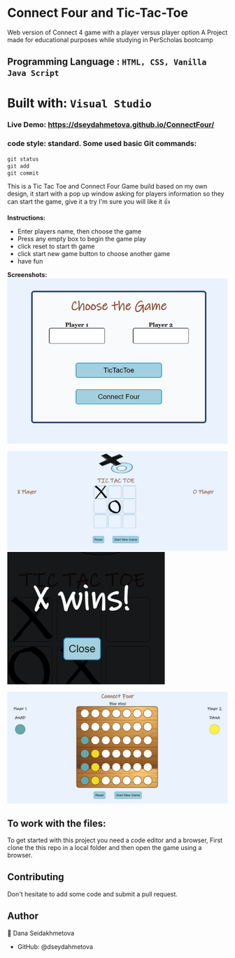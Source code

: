 # Connect Four and Tic-Tac-Toe

Web version of Connect 4 game with a player versus player option
A Project made for educational purposes while studying in PerScholas bootcamp

## Programming Language : `HTML, CSS, Vanilla Java Script`

# Built with: `Visual Studio`

### Live Demo: https://dseydahmetova.github.io/ConnectFour/

### code style: standard. Some used basic Git commands:

```
git status
git add
git commit
```

This is a Tic Tac Toe and Connect Four Game build based on my own design, it start with a pop up window asking for players information so they can start the game, give it a try I'm sure you will like it :+1:

**Instructions:**
- Enter players name, then choose the game
- Press any empty box to begin the game play 
- click reset to start th game
- click start new game button to choose another game
- have fun

**Screenshots:**
![welcome page of the game](https://github.com/dseydahmetova/ConnectFour/blob/main/images/welcomepage.PNG?raw=true)

![tictactoe](https://github.com/dseydahmetova/ConnectFour/blob/main/images/tictactoe.PNG?raw=true)
![tictactoeresult](https://github.com/dseydahmetova/ConnectFour/blob/main/images/tictactoeresult.PNG?raw=true)

![connectfour](https://github.com/dseydahmetova/ConnectFour/blob/main/images/connectfourresult.PNG?raw=true)


## To work with the files:
To get started with this project you need a code editor and a browser, First clone the this repo in a local folder and then open the game using a browser. 

## Contributing
Don't hesitate to add some code and submit a pull request.

## Author
👤 Dana Seidakhmetova

* GitHub: @dseydahmetova